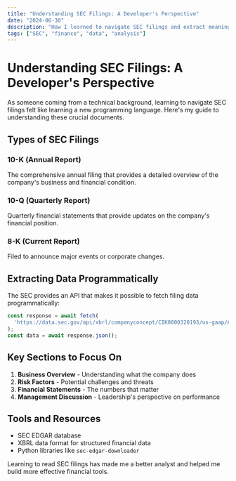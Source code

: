 ```yaml
---
title: "Understanding SEC Filings: A Developer's Perspective"
date: "2024-06-30"
description: "How I learned to navigate SEC filings and extract meaningful data for financial analysis."
tags: ["SEC", "finance", "data", "analysis"]
---
```


# Understanding SEC Filings: A Developer's Perspective

As someone coming from a technical background, learning to navigate SEC filings felt like learning a new programming language. Here's my guide to understanding these crucial documents.

## Types of SEC Filings

### 10-K (Annual Report)
The comprehensive annual filing that provides a detailed overview of the company's business and financial condition.

### 10-Q (Quarterly Report)
Quarterly financial statements that provide updates on the company's financial position.

### 8-K (Current Report)
Filed to announce major events or corporate changes.

## Extracting Data Programmatically

The SEC provides an API that makes it possible to fetch filing data programmatically:

```javascript
const response = await fetch(
  'https://data.sec.gov/api/xbrl/companyconcept/CIK0000320193/us-gaap/Assets.json'
);
const data = await response.json();
```

## Key Sections to Focus On

1. **Business Overview** - Understanding what the company does
2. **Risk Factors** - Potential challenges and threats
3. **Financial Statements** - The numbers that matter
4. **Management Discussion** - Leadership's perspective on performance

## Tools and Resources

- SEC EDGAR database
- XBRL data format for structured financial data
- Python libraries like `sec-edgar-downloader`

Learning to read SEC filings has made me a better analyst and helped me build more effective financial tools.